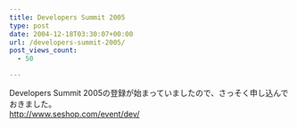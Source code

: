 ```yaml
---
title: Developers Summit 2005
type: post
date: 2004-12-18T03:30:07+00:00
url: /developers-summit-2005/
post_views_count:
  - 50

---
```

Developers Summit 2005の登録が始まっていましたので、さっそく申し込んでおきました。  
<http://www.seshop.com/event/dev/>